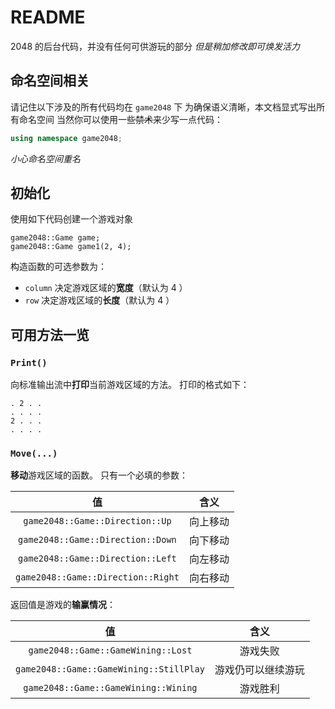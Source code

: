 # README

2048 的后台代码，并没有任何可供游玩的部分
*但是稍加修改即可焕发活力*

## 命名空间相关
请记住以下涉及的所有代码均在 `game2048` 下
为确保语义清晰，本文档显式写出所有命名空间
当然你可以使用一些~~禁术~~来少写一点代码：

```cpp
using namespace game2048;
```

*小心命名空间重名*

## 初始化

使用如下代码创建一个游戏对象

```cpp{.line-numbers}
game2048::Game game;
game2048::Game game1(2, 4);
```

构造函数的可选参数为：

- `column` 决定游戏区域的**宽度**（默认为 $4$ ）
- `row` 决定游戏区域的**长度**（默认为 $4$ ）

## 可用方法一览

### `Print()`

向标准输出流中**打印**当前游戏区域的方法。
打印的格式如下：

```text
. 2 . .
. . . .
2 . . .
. . . .
```

### `Move(...)`

**移动**游戏区域的函数。
只有一个必填的参数：

| 值 | 含义 |
| :---: | :---: |
|  `game2048::Game::Direction::Up` | 向上移动  |
| `game2048::Game::Direction::Down` | 向下移动 |
| `game2048::Game::Direction::Left` | 向左移动 |
| `game2048::Game::Direction::Right` | 向右移动 |

返回值是游戏的**输赢情况**：

| 值 | 含义 |
| :---: | :---: |
|  `game2048::Game::GameWining::Lost` | 游戏失败  |
|  `game2048::Game::GameWining::StillPlay` | 游戏仍可以继续游玩  |
| `game2048::Game::GameWining::Wining` | 游戏胜利 |
